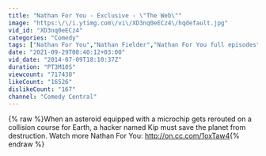 ```yaml
---
title: "Nathan For You - Exclusive - \"The Web\""
image: "https:\/\/i.ytimg.com\/vi\/XD3nq0eECz4\/hqdefault.jpg"
vid_id: "XD3nq0eECz4"
categories: "Comedy"
tags: ["Nathan For You","Nathan Fielder","Nathan For You full episodes"]
date: "2021-09-29T08:40:12+03:00"
vid_date: "2014-07-09T18:10:37Z"
duration: "PT3M10S"
viewcount: "717438"
likeCount: "16526"
dislikeCount: "167"
channel: "Comedy Central"
---
```

{% raw %}When an asteroid equipped with a microchip gets rerouted on a collision course for Earth, a hacker named Kip must save the planet from destruction. Watch more Nathan For You: <a rel="nofollow" target="blank" href="http://on.cc.com/1oxTaw4">http://on.cc.com/1oxTaw4</a>{% endraw %}
